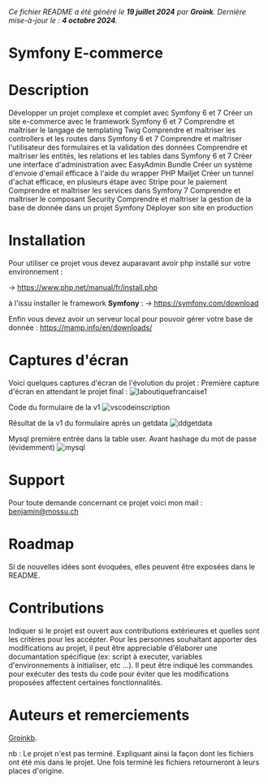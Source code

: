  _Ce fichier README a été généré le **19 juillet 2024** par **Groink**._ 
 _Dernière mise-à-jour le : **4 octobre 2024**._ 

# Symfony E-commerce


# Description

Développer un projet complexe et complet avec Symfony 6 et 7
Créer un site e-commerce avec le framework Symfony 6 et 7
Comprendre et maîtriser le langage de templating Twig
Comprendre et maîtriser les controllers et les routes dans Symfony 6 et 7
Comprendre et maîtriser l'utilisateur des formulaires et la validation des données
Comprendre et maîtriser les entités, les relations et les tables dans Symfony 6 et 7
Créer une interface d'administration avec EasyAdmin Bundle
Créer un système d'envoie d'email efficace à l'aide du wrapper PHP Mailjet
Créer un tunnel d'achat efficace, en plusieurs étape avec Stripe pour le paiement
Comprendre et maîtriser les services dans Symfony 7
Comprendre et maîtriser le composant Security
Comprendre et maîtriser la gestion de la base de donnée dans un projet Symfony
Déployer son site en production

# Installation

Pour utiliser ce projet vous devez auparavant avoir php installé sur votre environnement :

-> https://www.php.net/manual/fr/install.php

à l'issu installer le framework **Symfony** :
-> https://symfony.com/download

Enfin vous devez avoir un serveur local pour pouvoir gérer votre base de donnée :
https://mamp.info/en/downloads/

# Captures d'écran

Voici quelques captures d'écran de l'évolution du projet :
Première capture d'écran en attendant le projet final : 
![laboutiquefrancaise1](https://github.com/user-attachments/assets/18a6f005-863d-49d8-9d06-690e021ec8c4)



Code du formulaire de la v1
![vscodeinscription](https://github.com/user-attachments/assets/f940ae51-78fe-43b7-9e6f-1e89d9e760a6)



Résultat de la v1 du formulaire après un getdata ![ddgetdata](https://github.com/user-attachments/assets/56d89560-edd4-46cc-8aa1-ca5e7281a71b)



Mysql première entrée dans la table user. Avant hashage du mot de passe (évidemment) ![mysql](https://github.com/user-attachments/assets/a0ce9621-17f0-44f5-a96e-a159bf09081d)

# Support
Pour toute demande concernant ce projet voici mon mail : 
benjamin@mossu.ch

# Roadmap
Si de nouvelles idées sont évoquées, elles peuvent être exposées dans le README.

# Contributions
Indiquer si le projet est ouvert aux contributions extérieures et quelles sont les critères pour les accépter.
Pour les personnes souhaitant apporter des modifications au projet, il peut être appreciable d'élaborer une documantation spécifique (ex: script à executer, variables d'environnements à initialiser, etc ...).
Il peut être indiqué les commandes pour exécuter des tests du code pour éviter que les modifications proposées affectent certaines fonctionnalités.

# Auteurs et remerciements
 <a href="https://github.com/Groinkb">Groinkb</a>.


nb : Le projet n'est pas terminé. Expliquant ainsi la façon dont les fichiers ont été mis dans le projet. Une fois terminé les fichiers retourneront à leurs places d'origine.














